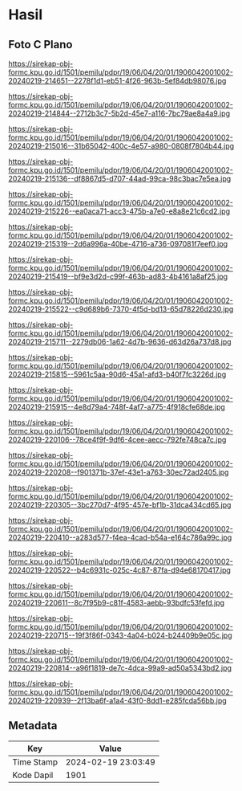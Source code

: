 # Hasil

## Foto C Plano

https://sirekap-obj-formc.kpu.go.id/1501/pemilu/pdpr/19/06/04/20/01/1906042001002-20240219-214651--2278f1d1-eb51-4f26-963b-5ef84db98076.jpg

https://sirekap-obj-formc.kpu.go.id/1501/pemilu/pdpr/19/06/04/20/01/1906042001002-20240219-214844--2712b3c7-5b2d-45e7-a116-7bc79ae8a4a9.jpg

https://sirekap-obj-formc.kpu.go.id/1501/pemilu/pdpr/19/06/04/20/01/1906042001002-20240219-215016--31b65042-400c-4e57-a980-0808f7804b44.jpg

https://sirekap-obj-formc.kpu.go.id/1501/pemilu/pdpr/19/06/04/20/01/1906042001002-20240219-215136--df8867d5-d707-44ad-99ca-98c3bac7e5ea.jpg

https://sirekap-obj-formc.kpu.go.id/1501/pemilu/pdpr/19/06/04/20/01/1906042001002-20240219-215226--ea0aca71-acc3-475b-a7e0-e8a8e21c6cd2.jpg

https://sirekap-obj-formc.kpu.go.id/1501/pemilu/pdpr/19/06/04/20/01/1906042001002-20240219-215319--2d6a996a-40be-4716-a736-097081f7eef0.jpg

https://sirekap-obj-formc.kpu.go.id/1501/pemilu/pdpr/19/06/04/20/01/1906042001002-20240219-215419--bf9e3d2d-c99f-463b-ad83-4b4161a8af25.jpg

https://sirekap-obj-formc.kpu.go.id/1501/pemilu/pdpr/19/06/04/20/01/1906042001002-20240219-215522--c9d689b6-7370-4f5d-bd13-65d78226d230.jpg

https://sirekap-obj-formc.kpu.go.id/1501/pemilu/pdpr/19/06/04/20/01/1906042001002-20240219-215711--2279db06-1a62-4d7b-9636-d63d26a737d8.jpg

https://sirekap-obj-formc.kpu.go.id/1501/pemilu/pdpr/19/06/04/20/01/1906042001002-20240219-215815--5961c5aa-90d6-45a1-afd3-b40f7fc3226d.jpg

https://sirekap-obj-formc.kpu.go.id/1501/pemilu/pdpr/19/06/04/20/01/1906042001002-20240219-215915--4e8d79a4-748f-4af7-a775-4f918cfe68de.jpg

https://sirekap-obj-formc.kpu.go.id/1501/pemilu/pdpr/19/06/04/20/01/1906042001002-20240219-220106--78ce4f9f-9df6-4cee-aecc-792fe748ca7c.jpg

https://sirekap-obj-formc.kpu.go.id/1501/pemilu/pdpr/19/06/04/20/01/1906042001002-20240219-220208--f901371b-37ef-43e1-a763-30ec72ad2405.jpg

https://sirekap-obj-formc.kpu.go.id/1501/pemilu/pdpr/19/06/04/20/01/1906042001002-20240219-220305--3bc270d7-4f95-457e-bf1b-31dca434cd65.jpg

https://sirekap-obj-formc.kpu.go.id/1501/pemilu/pdpr/19/06/04/20/01/1906042001002-20240219-220410--a283d577-f4ea-4cad-b54a-e164c786a99c.jpg

https://sirekap-obj-formc.kpu.go.id/1501/pemilu/pdpr/19/06/04/20/01/1906042001002-20240219-220522--b4c6931c-025c-4c87-87fa-d94e68170417.jpg

https://sirekap-obj-formc.kpu.go.id/1501/pemilu/pdpr/19/06/04/20/01/1906042001002-20240219-220611--8c7f95b9-c81f-4583-aebb-93bdfc53fefd.jpg

https://sirekap-obj-formc.kpu.go.id/1501/pemilu/pdpr/19/06/04/20/01/1906042001002-20240219-220715--19f3f86f-0343-4a04-b024-b24409b9e05c.jpg

https://sirekap-obj-formc.kpu.go.id/1501/pemilu/pdpr/19/06/04/20/01/1906042001002-20240219-220814--a96f1819-de7c-4dca-99a9-ad50a5343bd2.jpg

https://sirekap-obj-formc.kpu.go.id/1501/pemilu/pdpr/19/06/04/20/01/1906042001002-20240219-220939--2f13ba6f-a1a4-43f0-8dd1-e285fcda56bb.jpg


## Metadata

| Key        | Value               |
| ---------- | ------------------- |
| Time Stamp | 2024-02-19 23:03:49 |
| Kode Dapil | 1901                |



